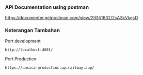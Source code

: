 ### API Documentation using postman
https://documenter.getpostman.com/view/29351832/2sA3kVkgsD

### Keterangan Tambahan
Port development
```bash
http://localhost:4001/

```
Port Production
```bash
https://uasica-production.up.railway.app/

```
